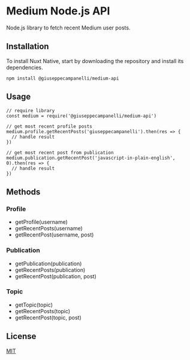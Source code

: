 # Medium Node.js API

Node.js library to fetch recent Medium user posts.

## Installation

To install Nuxt Native, start by downloading the repository and install its dependencies.

```
npm install @giuseppecampanelli/medium-api
```

## Usage

```
// require library
const medium = require('@giuseppecampanelli/medium-api')

// get most recent profile posts
medium.profile.getRecentPosts('giuseppecampanelli').then(res => {
  // handle result
})

// get most recent post from publication
medium.publication.getRecentPost('javascript-in-plain-english', 0).then(res => {
  // handle result
})
```

## Methods

### Profile

* getProfile(username)
* getRecentPosts(username)
* getRecentPost(username, post)

### Publication
* getPublication(publication)
* getRecentPosts(publication)
* getRecentPost(publication, post)

### Topic
* getTopic(topic)
* getRecentPosts(topic)
* getRecentPost(topic, post)

## License

[MIT](https://github.com/giuseppecampanelli/medium-api/blob/master/LICENSE)

